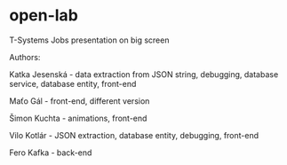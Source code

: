 # open-lab

T-Systems Jobs presentation on big screen

Authors:

Katka Jesenská - data extraction from JSON string, debugging, database service, database entity, front-end

Maťo Gál - front-end, different version

Šimon Kuchta - animations, front-end

Vilo Kotlár - JSON extraction, database entity, debugging, front-end

Fero Kafka - back-end
